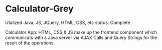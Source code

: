 # Calculator-Grey

Utalized Java, JS, JQuery, HTML, CSS, etc
status: Complete

Calculator App: HTML, CSS & JS make up the frontend component which communicats with a Java server via AJAX Calls and Query Strings for the result of the operations.
